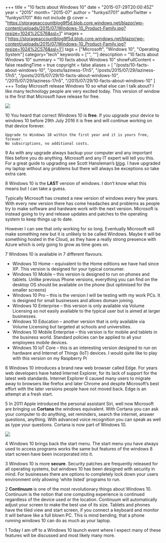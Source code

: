 +++
title = "10 facts about Windows 10"
date = "2015-07-29T20:00:45Z"
year = "2015"
month= "2015-07"
author = "funkysi1701"
authorTwitter = "funkysi1701" #do not include @
cover = "https://storageaccountblog9f5d.blob.core.windows.net/blazor/wp-content/uploads/2015/07/Windows-10_Product-Family.jpg?resize=1024%2C576&ssl=1"
images = ['https://storageaccountblog9f5d.blob.core.windows.net/blazor/wp-content/uploads/2015/07/Windows-10_Product-Family.jpg?resize=1024%2C576&ssl=1']
tags = ["Microsoft", "Windows 10", "Operating System"]
category="tech"
keywords = ["", ""]
description =  "10 facts about Windows 10"
summary = "10 facts about Windows 10"
showFullContent = false
readingTime = true
copyright = false
aliases = [
    "/posts/10-facts-about-windows-10",
    "/posts/laziness-17n5",
    "/posts/2015/07/29/laziness-17n5",
    "/posts/2015/07/29/10-facts-about-windows-10",
    "/2015/07/29/laziness-17n5",
    "/2015/07/29/10-facts-about-windows-10"
]
+++
Today Microsoft release Windows 10 so what else can I talk about? I like many technology people are very excited today. This version of window is the first that Microsoft have release for free.

![](https://storageaccountblog9f5d.blob.core.windows.net/blazor/wp-content/uploads/2015/07/Windows-10_Product-Family.jpg?resize=1024%2C576&ssl=1)

10 You heard that correct Windows 10 is **free**. If you upgrade your device to windows 10 before 29th July 2016 it is free and will continue working on that device forever.

```
Upgrade to Windows 10 within the first year and it is yours free, forever. 
No subscriptions, no additional costs.
```

9 As with any upgrade always backup your computer and any important files before you do anything. Microsoft and any IT expert will tell you this. For a great guide to upgrading see Scott Hansleman’s [blog](http://www.hanselman.com/blog/GettingStartedWithWindows10.aspx). I have upgraded my laptop without any problems but there will always be exceptions so take extra care.

8 Windows 10 is the **LAST** version of windows. I don’t know what this means but I can take a guess.

Typically Microsoft has created a new version of windows every few years. With every new version there has come headaches and problems as people try to make software and hardware work with the next version. Microsoft is instead going to try and release updates and patches to the operating system to keep things up to date.

However I can see that only working for so long. Eventually Microsoft will make something new but it is unlikely to be called Windows. Maybe it will be something hosted in the Cloud, as they have a really strong presence with Azure which is only going to grow as time goes on.

7 Windows 10 is available in 7 different flavours.
- Windows 10 Home – equivalent to the Home editions we have had since XP. This version is designed for your typical consumer.
- Windows 10 Mobile – this version is designed to run on phones and tablets. Unlike previous Phone versions, everything you can find on the desktop OS should be available on the phone (but optimised for the smaller screens)
- Windows 10 Pro – this is the version I will be testing with my work PCs. It is designed for small businesses and allows domain joining.
- Windows 10 Enterprise – this version is only available via Volume Licensing so not easily available to the typical user but is aimed at larger businesses.
- Windows 10 Education – another version that is only available via Volume Licensing but targeted at schools and universities.
- Windows 10 Mobile Enterprise – this version is for mobile and tablets in the business world. Standard policies can be applied to all your employees mobile devices.
- Windows 10 IoT Core – this is an interesting version designed to run on hardware and Internet of Things (IoT) devices. I would quite like to play with this version on my Raspberry Pi

6 Windows 10 introduces a brand new web browser called Edge. For years web developers have hated Internet Explorer, for its lack of support for the latest web standards. Internet Explorer 6 caused many users to migrate away to browsers like firefox and later Chrome and despite Microsoft’s best effort with the later versions people have not moved back. Edge is an attempt at a fresh start.

5 In 2011 Apple introduced the personal assistant Siri, well now Microsoft are bringing us **Cortana** the windows equivalent. With Cortana you can ask your computer to do anything, set reminders, search the internet, answer questions, anything. With advanced voice recognition you can speak as well as type your questions. Cortana is now part of Windows 10.

![](https://storageaccountblog9f5d.blob.core.windows.net/blazor/wp-content/uploads/2015/05/win10.jpg?resize=300%2C181&ssl=1)

4 Windows 10 brings back the start menu. The start menu you have always used to access programs works the same but features of the windows 8 start screen have been incorporated into it.

3 Windows 10 is more **secure**. Security patches are frequently released for all operating systems, but windows 10 has been designed with security in mind. For businesses there are options to completely lock down your users environment only allowing ‘white listed’ programs to run.

2 **Continuum** is one of the most revolutionary things about Windows 10. Continuum is the notion that one computing experience is continued regardless of the device used or the location. Continuum will automatically adjust your screen to make the best use of its size. Tablets and phones have the tiled view and start screen, if you connect a keyboard and monitor it will behave like a full blown PC. This is mind bending, that a phone running windows 10 can do as much as your laptop.

1 Today I am off to a Windows 10 launch event where I expect many of these features will be discussed and most likely many more.